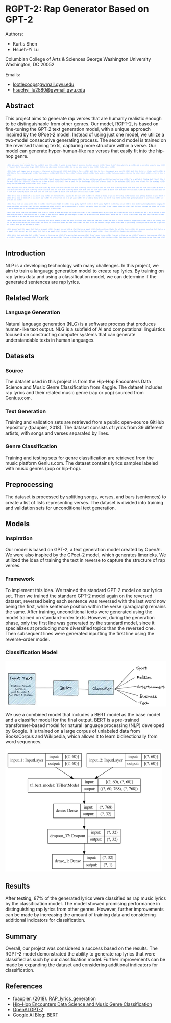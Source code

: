 # RGPT-2: Rap Generator Based on GPT-2

Authors:
- Kurtis Shen
- Hsueh-Yi Lu

Columbian College of Arts & Sciences
George Washington University
Washington, DC 20052

Emails:
- lootlecoop@gwmail.gwu.edu
- hsuehyi_lu2580@gwmail.gwu.edu

## Abstract

This project aims to generate rap verses that are humanly realistic enough to be distinguishable from other genres. Our model, RGPT-2, is based on fine-tuning the GPT-2 text generation model, with a unique approach inspired by the GPoet-2 model. Instead of using just one model, we utilize a two-model consecutive generating process. The second model is trained on the reversed training texts, capturing more structure within a verse. Our model can generate hyper-human-like rap verses that easily fit into the hip-hop genre.


<img src="img/Verses.png">

## Introduction

NLP is a developing technology with many challenges. In this project, we aim to train a language generation model to create rap lyrics. By training on rap lyrics data and using a classification model, we can determine if the generated sentences are rap lyrics.

## Related Work

### Language Generation

Natural language generation (NLG) is a software process that produces human-like text output. NLG is a subfield of AI and computational linguistics focused on constructing computer systems that can generate understandable texts in human languages.

## Datasets

### Source

The dataset used in this project is from the Hip-Hop Encounters Data Science and Music Genre Classification from Kaggle. The dataset includes rap lyrics and their related music genre (rap or pop) sourced from Genius.com.

### Text Generation

Training and validation sets are retrieved from a public open-source GitHub repository (fpaupier, 2018). The dataset consists of lyrics from 39 different artists, with songs and verses separated by lines.

### Genre Classification

Training and testing sets for genre classification are retrieved from the music platform Genius.com. The dataset contains lyrics samples labeled with music genres (pop or hip-hop).

## Preprocessing

The dataset is processed by splitting songs, verses, and bars (sentences) to create a list of lists representing verses. The dataset is divided into training and validation sets for unconditional text generation.

## Models

### Inspiration

Our model is based on GPT-2, a text generation model created by OpenAI. We were also inspired by the GPoet-2 model, which generates limericks. We utilized the idea of training the text in reverse to capture the structure of rap verses.

### Framework

To implement this idea. We trained the standard GPT-2 model on our lyrics set. Then we trained the standard GPT-2 model again on the reversed dataset, reversed being each sentence was reversed with the last word now being the first, while sentence position within the verse (paragraph) remains the same. After training, unconditional texts were generated using the model trained on standard-order texts. However, during the generation phase, only the first line was generated by the standard model, since it specializes at producing more diversified topics than the reversed one. Then subsequent lines were generated inputting the first line using the reverse-order model.

### Classification Model

<img src="img/Modelstruck.png">

We use a combined model that includes a BERT model as the base model and a classifier model for the final output. BERT is a pre-trained transformer-based model for natural language processing (NLP) developed by Google. It is trained on a large corpus of unlabeled data from BooksCorpus and Wikipedia, which allows it to learn bidirectionally from word sequences.


<img src="img/Modelex.png">

## Results

After testing, 87% of the generated lyrics were classified as rap music lyrics by the classification model. The model showed promising performance in distinguishing rap lyrics from other genres. However, further improvements can be made by increasing the amount of training data and considering additional indicators for classification.

## Summary

Overall, our project was considered a success based on the results. The RGPT-2 model demonstrated the ability to generate rap lyrics that were classified as such by our classification model. Further improvements can be made by expanding the dataset and considering additional indicators for classification.

## References

- [fpaupier. (2018). RAP_lyrics_generation](https://github.com/fpaupier/RAP_lyrics_generation)
- [Hip-Hop Encounters Data Science and Music Genre Classification](https://www.kaggle.com/columbiau2745/hip-hop-encounters-data-science-and-music-genre)
- [OpenAI GPT-2](https://openai.com/blog/gpt-2-1-5b-release/)
- [Google AI Blog: BERT](https://ai.googleblog.com/2018/11/open-sourcing-bert-state-of-art-pre.html)
